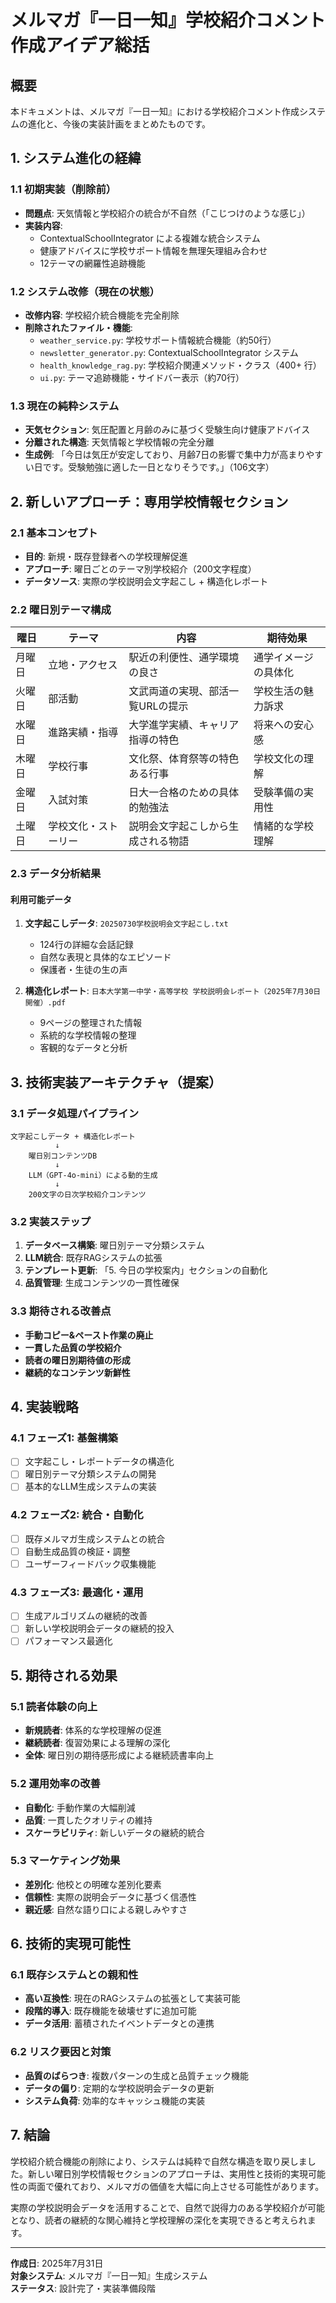 # メルマガ『一日一知』学校紹介コメント作成アイデア総括

## 概要

本ドキュメントは、メルマガ『一日一知』における学校紹介コメント作成システムの進化と、今後の実装計画をまとめたものです。

## 1. システム進化の経緯

### 1.1 初期実装（削除前）
- **問題点**: 天気情報と学校紹介の統合が不自然（「こじつけのような感じ」）
- **実装内容**: 
  - ContextualSchoolIntegrator による複雑な統合システム
  - 健康アドバイスに学校サポート情報を無理矢理組み合わせ
  - 12テーマの網羅性追跡機能

### 1.2 システム改修（現在の状態）
- **改修内容**: 学校紹介統合機能を完全削除
- **削除されたファイル・機能**:
  - `weather_service.py`: 学校サポート情報統合機能（約50行）
  - `newsletter_generator.py`: ContextualSchoolIntegrator システム
  - `health_knowledge_rag.py`: 学校紹介関連メソッド・クラス（400+ 行）
  - `ui.py`: テーマ追跡機能・サイドバー表示（約70行）

### 1.3 現在の純粋システム
- **天気セクション**: 気圧配置と月齢のみに基づく受験生向け健康アドバイス
- **分離された構造**: 天気情報と学校情報の完全分離
- **生成例**: 「今日は気圧が安定しており、月齢7日の影響で集中力が高まりやすい日です。受験勉強に適した一日となりそうです。」（106文字）

## 2. 新しいアプローチ：専用学校情報セクション

### 2.1 基本コンセプト
- **目的**: 新規・既存登録者への学校理解促進
- **アプローチ**: 曜日ごとのテーマ別学校紹介（200文字程度）
- **データソース**: 実際の学校説明会文字起こし + 構造化レポート

### 2.2 曜日別テーマ構成

| 曜日 | テーマ | 内容 | 期待効果 |
|------|--------|------|----------|
| 月曜日 | 立地・アクセス | 駅近の利便性、通学環境の良さ | 通学イメージの具体化 |
| 火曜日 | 部活動 | 文武両道の実現、部活一覧URLの提示 | 学校生活の魅力訴求 |
| 水曜日 | 進路実績・指導 | 大学進学実績、キャリア指導の特色 | 将来への安心感 |
| 木曜日 | 学校行事 | 文化祭、体育祭等の特色ある行事 | 学校文化の理解 |
| 金曜日 | 入試対策 | 日大一合格のための具体的勉強法 | 受験準備の実用性 |
| 土曜日 | 学校文化・ストーリー | 説明会文字起こしから生成される物語 | 情緒的な学校理解 |

### 2.3 データ分析結果

#### 利用可能データ
1. **文字起こしデータ**: `20250730学校説明会文字起こし.txt`
   - 124行の詳細な会話記録
   - 自然な表現と具体的なエピソード
   - 保護者・生徒の生の声

2. **構造化レポート**: `日本大学第一中学・高等学校 学校説明会レポート（2025年7月30日開催）.pdf`
   - 9ページの整理された情報
   - 系統的な学校情報の整理
   - 客観的なデータと分析

## 3. 技術実装アーキテクチャ（提案）

### 3.1 データ処理パイプライン
```
文字起こしデータ + 構造化レポート
          ↓
    曜日別コンテンツDB
          ↓
    LLM（GPT-4o-mini）による動的生成
          ↓
    200文字の日次学校紹介コンテンツ
```

### 3.2 実装ステップ
1. **データベース構築**: 曜日別テーマ分類システム
2. **LLM統合**: 既存RAGシステムの拡張
3. **テンプレート更新**: 「5. 今日の学校案内」セクションの自動化
4. **品質管理**: 生成コンテンツの一貫性確保

### 3.3 期待される改善点
- **手動コピー&ペースト作業の廃止**
- **一貫した品質の学校紹介**
- **読者の曜日別期待値の形成**
- **継続的なコンテンツ新鮮性**

## 4. 実装戦略

### 4.1 フェーズ1: 基盤構築
- [ ] 文字起こし・レポートデータの構造化
- [ ] 曜日別テーマ分類システムの開発
- [ ] 基本的なLLM生成システムの実装

### 4.2 フェーズ2: 統合・自動化
- [ ] 既存メルマガ生成システムとの統合
- [ ] 自動生成品質の検証・調整
- [ ] ユーザーフィードバック収集機能

### 4.3 フェーズ3: 最適化・運用
- [ ] 生成アルゴリズムの継続的改善
- [ ] 新しい学校説明会データの継続的投入
- [ ] パフォーマンス最適化

## 5. 期待される効果

### 5.1 読者体験の向上
- **新規読者**: 体系的な学校理解の促進
- **継続読者**: 復習効果による理解の深化
- **全体**: 曜日別の期待感形成による継続読書率向上

### 5.2 運用効率の改善
- **自動化**: 手動作業の大幅削減
- **品質**: 一貫したクオリティの維持
- **スケーラビリティ**: 新しいデータの継続的統合

### 5.3 マーケティング効果
- **差別化**: 他校との明確な差別化要素
- **信頼性**: 実際の説明会データに基づく信憑性
- **親近感**: 自然な語り口による親しみやすさ

## 6. 技術的実現可能性

### 6.1 既存システムとの親和性
- **高い互換性**: 現在のRAGシステムの拡張として実装可能
- **段階的導入**: 既存機能を破壊せずに追加可能
- **データ活用**: 蓄積されたイベントデータとの連携

### 6.2 リスク要因と対策
- **品質のばらつき**: 複数パターンの生成と品質チェック機能
- **データの偏り**: 定期的な学校説明会データの更新
- **システム負荷**: 効率的なキャッシュ機能の実装

## 7. 結論

学校紹介統合機能の削除により、システムは純粋で自然な構造を取り戻しました。新しい曜日別学校情報セクションのアプローチは、実用性と技術的実現可能性の両面で優れており、メルマガの価値を大幅に向上させる可能性があります。

実際の学校説明会データを活用することで、自然で説得力のある学校紹介が可能となり、読者の継続的な関心維持と学校理解の深化を実現できると考えられます。

---

**作成日**: 2025年7月31日  
**対象システム**: メルマガ『一日一知』生成システム  
**ステータス**: 設計完了・実装準備段階